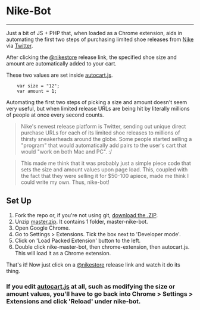 Nike-Bot
========
---------------------


Just a bit of JS + PHP that, when loaded as a Chrome extension, aids in automating the first two steps of purchasing limited shoe releases from [Nike](http://nike.com) via [Twitter](http://www.twitter.com). 

After clicking the [@nikestore](http://twitter.com/nikestore) release link, the specified shoe size and amount are automatically added to your cart. 

These two values are set inside [autocart.js](/chrome-extension/autocart.js).

        var size = "12";
        var amount = 1;

Automating the first two steps of picking a size and amount doesn't seem very useful, but when limited release URLs are being hit by literally millions of people at once every second counts.

> Nike's newest release platform is Twitter, sending out unique direct purchase URLs for each of its limited shoe releases to millions of thirsty sneakerheads around the globe. Some people started selling a "program" that would automatically add pairs to the user's cart that would "work on both Mac and PC". :/ 

> This made me think that it was probably just a simple piece code that sets the size and amount values upon page load. This, coupled with the fact that they were selling it for $50-100 apiece, made me think I could write my own. Thus, nike-bot!



Set Up
---------------------

1. Fork the repo or, if you're not using git, [download the .ZIP](http://github.com/bdkay/nike-bot/archive/master.zip).
2. Unzip [master.zip](http://github.com/bdkay/nike-bot/archive/master.zip). It contains 1 folder, master-nike-bot.
2. Open Google Chrome. 
3. Go to Settings > Extensions. Tick the box next to 'Developer mode'.
4. Click on 'Load Packed Extension' button to the left.
5. Double click nike-master-bot, then chrome-extension, then autocart.js. This will load it as a Chrome extension.

That's it! Now just click on a [@nikestore](http://twitter.com/nikestore) release link and watch it do its thing.

### If you edit [autocart.js](/chrome-extension/autocart.js) at all, such as modifying the size or amount values, you'll have to go back into Chrome > Settings > Extensions and click 'Reload' under nike-bot.

